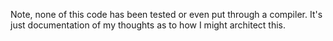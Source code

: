 Note, none of this code has been tested or even put through a compiler.  It's just documentation of my thoughts as to how I might architect this.
